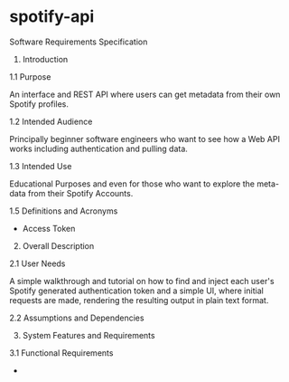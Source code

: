 # spotify-api

Software Requirements Specification

1. Introduction

1.1 Purpose 

An interface and REST API where users can get metadata from their own Spotify profiles.

1.2 Intended Audience

Principally beginner software engineers who want to see how a Web API works including authentication and pulling data.

1.3 Intended Use

Educational Purposes and even for those who want to explore the meta-data from their Spotify Accounts. 

1.5 Definitions and Acronyms

- Access Token

2. Overall Description

2.1 User Needs

A simple walkthrough and tutorial on how to find and inject each user's Spotify generated authentication token and a 
simple UI, where initial requests are made, rendering the resulting output in plain text format. 

2.2 Assumptions and Dependencies

3. System Features and Requirements

3.1 Functional Requirements

- 
